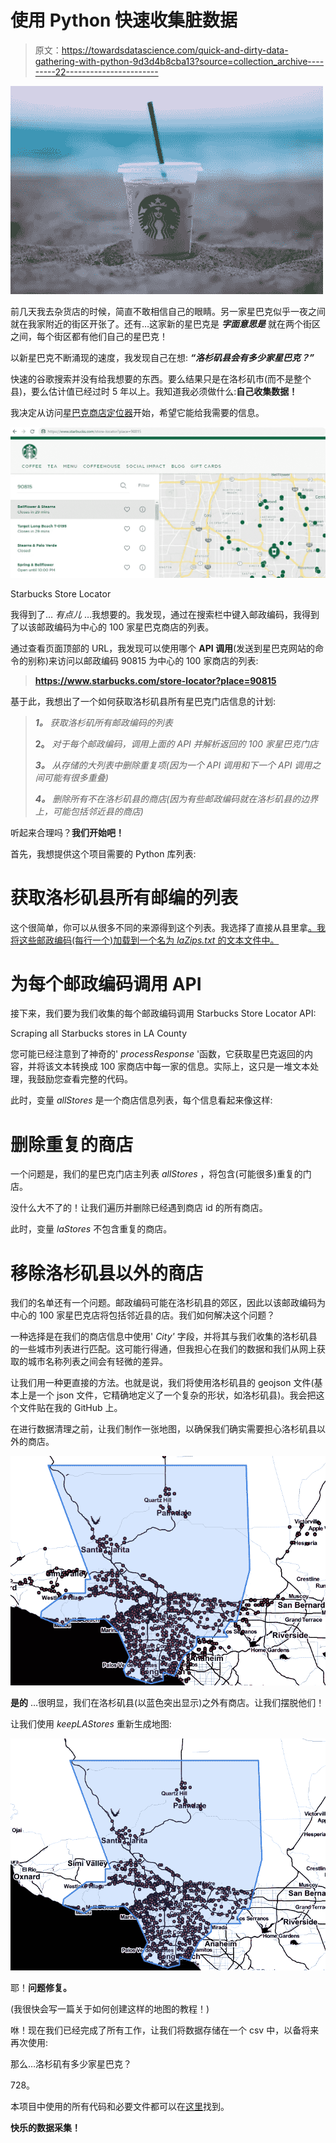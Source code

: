 # 使用 Python 快速收集脏数据

> 原文：<https://towardsdatascience.com/quick-and-dirty-data-gathering-with-python-9d3d4b8cba13?source=collection_archive---------22----------------------->

![](img/7c8b02dc720b95381ca19602e7b39e38.png)

前几天我去杂货店的时候，简直不敢相信自己的眼睛。另一家星巴克似乎一夜之间就在我家附近的街区开张了。还有…这家新的星巴克是 ***字面意思是*** 就在两个街区之间，每个街区都有他们自己的星巴克！

以新星巴克不断涌现的速度，我发现自己在想: ***“洛杉矶县会有多少家星巴克？”***

快速的谷歌搜索并没有给我想要的东西。要么结果只是在洛杉矶市(而不是整个县)，要么估计值已经过时 5 年以上。我知道我必须做什么:**自己收集数据！**

我决定从访问[星巴克商店定位器](https://www.starbucks.com/store-locator?map=39.635307,-101.337891,5z)开始，希望它能给我需要的信息。

![](img/68b2159f22a13e0068274154e6164daa.png)

Starbucks Store Locator

我得到了… *有点儿* …我想要的。我发现，通过在搜索栏中键入邮政编码，我得到了以该邮政编码为中心的 100 家星巴克商店的列表。

通过查看页面顶部的 URL，我发现可以使用哪个 **API 调用**(发送到星巴克网站的命令的别称)来访问以邮政编码 90815 为中心的 100 家商店的列表:

> **https://www.starbucks.com/store-locator?place=90815**

基于此，我想出了一个如何获取洛杉矶县所有星巴克门店信息的计划:

> ***1。*** *获取洛杉矶所有邮政编码的列表*
> 
> **2。** *对于每个邮政编码，调用上面的 API 并解析返回的 100 家星巴克门店*
> 
> ***3。*** *从存储的大列表中删除重复项(因为一个 API 调用和下一个 API 调用之间可能有很多重叠)*
> 
> ***4。*** *删除所有不在洛杉矶县的商店(因为有些邮政编码就在洛杉矶县的边界上，可能包括邻近县的商店)*

听起来合理吗？**我们开始吧！**

首先，我想提供这个项目需要的 Python 库列表:

# 获取洛杉矶县所有邮编的列表

这个很简单，你可以从很多不同的来源得到这个列表。我选择了直接从县里拿[。我将这些邮政编码(每行一个)加载到一个名为 *laZips.txt* 的文本文件中。](http://file.lacounty.gov/SDSInter/lac/1031552_MasterZipCodes.pdf)

# 为每个邮政编码调用 API

接下来，我们要为我们收集的每个邮政编码调用 Starbucks Store Locator API:

Scraping all Starbucks stores in LA County

您可能已经注意到了神奇的' *processResponse* '函数，它获取星巴克返回的内容，并将该文本转换成 100 家商店中每一家的信息。实际上，这只是一堆文本处理，我鼓励您查看完整的代码。

此时，变量 *allStores* 是一个商店信息列表，每个信息看起来像这样:

# 删除重复的商店

一个问题是，我们的星巴克门店主列表 *allStores* ，将包含(可能很多)重复的门店。

没什么大不了的！让我们遍历并删除已经遇到商店 id 的所有商店。

此时，变量 *laStores* 不包含重复的商店。

# 移除洛杉矶县以外的商店

我们的名单还有一个问题。邮政编码可能在洛杉矶县的郊区，因此以该邮政编码为中心的 100 家星巴克店将包括邻近县的店。我们如何解决这个问题？

一种选择是在我们的商店信息中使用' *City'* 字段，并将其与我们收集的洛杉矶县的一些城市列表进行匹配。这可能行得通，但我担心在我们的数据和我们从网上获取的城市名称列表之间会有轻微的差异。

让我们用一种更直接的方法。也就是说，我们将使用洛杉矶县的 geojson 文件(基本上是一个 json 文件，它精确地定义了一个复杂的形状，如洛杉矶县)。我会把这个文件贴在我的 GitHub 上。

在进行数据清理之前，让我们制作一张地图，以确保我们确实需要担心洛杉矶县以外的商店。

![](img/0c2dd02b3804afaa14fdba3f5a99eebc.png)

**是的** …很明显，我们在洛杉矶县(以蓝色突出显示)之外有商店。让我们摆脱他们！

让我们使用 *keepLAStores* 重新生成地图:

![](img/0cb46af4dcfc847fc6951c64de907cee.png)

耶！**问题修复。**

(我很快会写一篇关于如何创建这样的地图的教程！)

咻！现在我们已经完成了所有工作，让我们将数据存储在一个 csv 中，以备将来再次使用:

那么…洛杉矶有多少家星巴克？

728。

本项目中使用的所有代码和必要文件都可以在[这里](https://github.com/ritvikmath/StarbucksStoreScraping)找到。

**快乐的数据采集！**